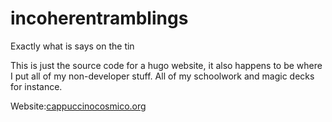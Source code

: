 # incoherentramblings
Exactly what is says on the tin

This is just the source code for a hugo website, it also happens to be where I put all of my non-developer stuff. All of my schoolwork and magic decks for instance.

Website:[cappuccinocosmico.org](https://cappuccinocosmico.org/)
